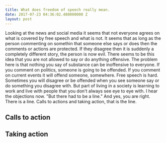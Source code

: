 ```yaml
---
title: What does freedom of speech really mean.
date: 2017-07-23 04:36:02.488000000 Z
layout: post
---
```


Looking at the news and social media it seems that not everyone agrees on what is covered by free speech and what is not. It seems that as long as the person commenting on somethin that someone else says or does then the comments or actions are protected. If they disagree then it is suddenly a completely different story, the person is now evil. 
There seems to be this idea that you are not allowed to say or do anything offensive. The problem here is that nothing you say of substance can be inoffensive to everyone. If you comment on politics, someone is going to be offended. If you comment on current events it will offend someone, somewhere. 
Free speech is hard. Sometimes you will disagree or be offended when you see someone say or do something you disagree with. But part of living in a society is learning to work and live with people that you don't always see eye to eye with. I hear the objections now. "But there had to be a line." And yes, you are right. There is a line. Calls to actions and taking action, that is the line. 
## Calls to action

## Taking action